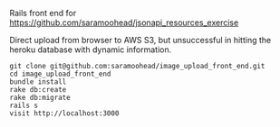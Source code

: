 Rails front end for https://github.com/saramoohead/jsonapi_resources_exercise

Direct upload from browser to AWS S3, but unsuccessful in hitting the heroku database with dynamic information.

```
git clone git@github.com:saramoohead/image_upload_front_end.git
cd image_upload_front_end
bundle install
rake db:create
rake db:migrate
rails s
visit http://localhost:3000

```
